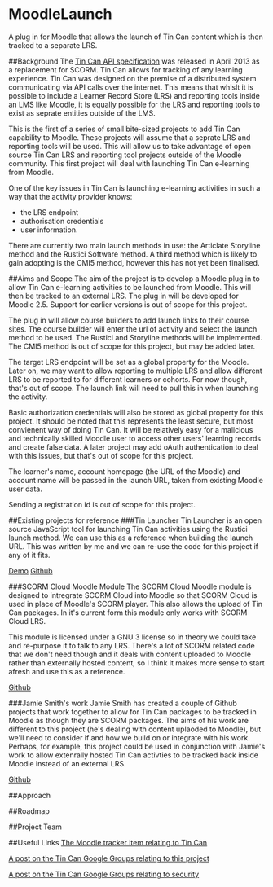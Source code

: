MoodleLaunch
============

A plug in for Moodle that allows the launch of Tin Can content which is then tracked to a separate LRS. 

##Background
The [Tin Can API specification](https://www.tincanapi.co.uk) was released in April 2013 as a replacement for SCORM. 
Tin Can allows for tracking of any learning experience. Tin Can was designed on the premise of a distributed system
communicating via API calls over the internet. This means that whislt it is possible to include a Learner Record 
Store (LRS) and reporting tools inside an LMS like Moodle, it is equally possible for the LRS and reporting tools
to exist as seprate entities outside of the LMS.

This is the first of a series of small bite-sized projects to add Tin Can capability to Moodle. These projects will 
assume that a seprate LRS and reporting tools will be used. This will allow us to take advantage of open source 
Tin Can LRS and reporting tool projects outside of the Moodle community. This first project will deal with 
launching Tin Can e-learning from Moodle.

One of the key issues in Tin Can is launching e-learning activities in such a way that the activity provider knows:
* the LRS endpoint
* authorisation credentials
* user information. 

There are currently two main launch methods in use: the Articlate Storyline method and the Rustici Software method. 
A third method which is likely to gain adopting is the CMI5 method, however this has not yet been finalised. 

##Aims and Scope
The aim of the project is to develop a Moodle plug in to allow Tin Can e-learning activities to be launched from Moodle. This will then be tracked to an external LRS. The plug in will be developed for Moodle 2.5. Support for earlier versions is out of scope for this project.

The plug in will allow course builders to add launch links to their course sites. The course builder will enter the 
url of activity and select the launch method to be used. The Rustici and Storyline methods will be implemented. The 
CMI5 method is out of scope for this project, but may be added later.

The target LRS endpoint will be set as a global property for the Moodle. Later on, we may want to allow reporting to 
multiple LRS and allow different LRS to be reported to for different learners or cohorts. For now though, that's out 
of scope. The launch link will need to pull this in when launching the activity.

Basic authorization credentials will also be stored as global property for this project. It should be noted that
this represents the least secure, but most convienent way of doing Tin Can. It will be relatively easy for a malicious 
and technically skilled Moodle user to access other users' learning records and create false data. A later project
may add oAuth authentication to deal with this issues, but that's out of scope for this project.

The learner's name, account homepage (the URL of the Moodle) and account name will be passed in the launch URL, taken from 
existing Moodle user data. 

Sending a registration id is out of scope for this project. 

##Existing projects for reference
###Tin Launcher
Tin Launcher is an open source JavaScript tool for launching Tin Can activities using the Rustici launch method. We can
use this as a reference when building the launch URL. This was written by me and we can re-use the code for this 
project if any of it fits. 

[Demo](http://garemoko.github.io/Tin-launcher/)
[Github](https://github.com/garemoko/Tin-launcher)

###SCORM Cloud Moodle Module
The SCORM Cloud Moodle module is designed to intregrate SCORM Cloud into Moodle so that SCORM Cloud is used in
place of Moodle's SCORM player. This also allows the upload of Tin Can packages. In it's current form this module only
works with SCORM Cloud LRS. 

This module is licensed under a GNU 3 license so in theory we could take and re-purpose it to talk to any LRS. 
There's a lot of SCORM related code that we don't need though and it deals with content uploaded to Moodle rather than 
externally hosted content, so I think it makes more sense to start afresh and use this as a reference. 

[Github](https://github.com/RusticiSoftware/SCORMCloud_MoodleModule)

###Jamie Smith's work
Jamie Smith has created a couple of Github projects that work together to allow for Tin Can packages to be
tracked in Moodle as though they are SCORM packages. The aims of his work are different to this project (he's dealing
with content uplaoded to Moodle), but we'll need to consider if and how we build on or integrate with his work. 
Perhaps, for example, this project could be used in conjunction with Jamie's work to allow extenrally hosted Tin Can
activties to be tracked back inside Moodle instead of an external LRS. 

[Github](https://github.com/jgsmitty)

##Approach

##Roadmap

##Project Team

##Useful Links
[The Moodle tracker item relating to Tin Can](https://tracker.moodle.org/browse/MDL-35433)

[A post on the Tin Can Google Groups relating to this project](https://groups.google.com/a/adlnet.gov/forum/#!topic/tincanapi-adopters/7ZwtyXOirJo)

[A post on the Tin Can Google Groups relating to security](https://groups.google.com/a/adlnet.gov/forum/#!topic/tincanapi-adopters/kuP13h7AO4I)
